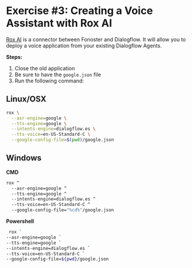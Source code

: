# Exercise #3: Creating a Voice Assistant with Rox AI

[Rox AI](https://github.com/fonoster/rox) is a connector between Fonoster and Dialogflow. It will allow you to deploy a voice application from your existing Dialogflow Agents.

**Steps:**

1. Close the old application
2. Be sure to have the `google.json` file
3. Run the following command:

## Linux/OSX

```bash
rox \
  --asr-engine=google \
  --tts-engine=google \
  --intents-engine=dialogflow.es \
  --tts-voice=en-US-Standard-C \
  --google-config-file=$(pwd)/google.json
```

## Windows

**CMD**

```bash
rox ^
  --asr-engine=google ^
  --tts-engine=google ^
  --intents-engine=dialogflow.es ^
  --tts-voice=en-US-Standard-C ^
  --google-config-file="%cd%"/google.json
```

**Powershell**

```bash
 rox `
--asr-engine=google `
--tts-engine=google `
--intents-engine=dialogflow.es `
--tts-voice=en-US-Standard-C `
--google-config-file=${pwd}/google.json
```
